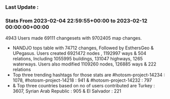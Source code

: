 ### Last Update :

### Stats From 2023-02-04 22:59:55+00:00 to 2023-02-12 00:00:00+00:00

4943 Users made 69111 changesets with 9702405 map changes.
- NANDJO tops table with 74712 changes, Followed by EsthersGeo & UPegasus. Users created 6921472 nodes , 1192997 ways & 504 relations, Including 1055995 buildings, 131047 highways, 1265 waterways. Users also modified 1109260 nodes, 126885 ways & 222 relations
- Top three trending hashtags for those stats are #hotosm-project-14234 : 1078, #hotosm-project-14218 : 941 & #hotosm-project-14232 : 797
-  & Top three countries based on no of users contributed are Turkey : 3607, Syrian Arab Republic : 905 & El Salvador : 221
